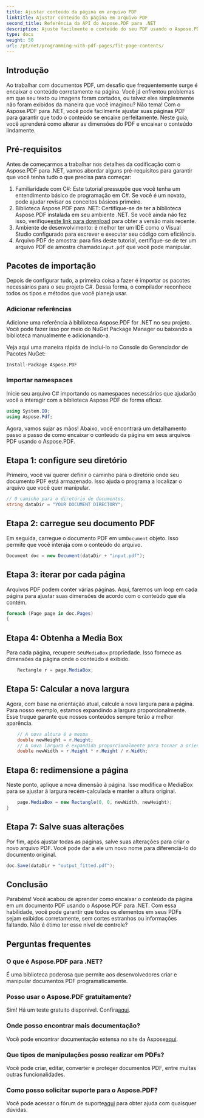 ```yaml
---
title: Ajustar conteúdo da página em arquivo PDF
linktitle: Ajustar conteúdo da página em arquivo PDF
second_title: Referência da API do Aspose.PDF para .NET
description: Ajuste facilmente o conteúdo do seu PDF usando o Aspose.PDF para .NET. Este guia fornece uma abordagem detalhada, passo a passo, para atingir o layout de página ideal.
type: docs
weight: 50
url: /pt/net/programming-with-pdf-pages/fit-page-contents/
---
```

## Introdução

Ao trabalhar com documentos PDF, um desafio que frequentemente surge é encaixar o conteúdo corretamente na página. Você já enfrentou problemas em que seu texto ou imagens foram cortados, ou talvez eles simplesmente não foram exibidos da maneira que você imaginou? Não tema! Com o Aspose.PDF para .NET, você pode facilmente ajustar suas páginas PDF para garantir que todo o conteúdo se encaixe perfeitamente. Neste guia, você aprenderá como alterar as dimensões do PDF e encaixar o conteúdo lindamente.

## Pré-requisitos

Antes de começarmos a trabalhar nos detalhes da codificação com o Aspose.PDF para .NET, vamos abordar alguns pré-requisitos para garantir que você tenha tudo o que precisa para começar:

1. Familiaridade com C#: Este tutorial pressupõe que você tenha um entendimento básico de programação em C#. Se você é um novato, pode ajudar revisar os conceitos básicos primeiro.
2.  Biblioteca Aspose.PDF para .NET: Certifique-se de ter a biblioteca Aspose.PDF instalada em seu ambiente .NET. Se você ainda não fez isso, verifique[este link para download](https://releases.aspose.com/pdf/net/) para obter a versão mais recente.
3. Ambiente de desenvolvimento: é melhor ter um IDE como o Visual Studio configurado para escrever e executar seu código com eficiência.
4.  Arquivo PDF de amostra: para fins deste tutorial, certifique-se de ter um arquivo PDF de amostra chamado`input.pdf` que você pode manipular.

## Pacotes de importação

Depois de configurar tudo, a primeira coisa a fazer é importar os pacotes necessários para o seu projeto C#. Dessa forma, o compilador reconhece todos os tipos e métodos que você planeja usar.

### Adicionar referências

Adicione uma referência à biblioteca Aspose.PDF for .NET no seu projeto. Você pode fazer isso por meio do NuGet Package Manager ou baixando a biblioteca manualmente e adicionando-a.

Veja aqui uma maneira rápida de incluí-lo no Console do Gerenciador de Pacotes NuGet:

```bash
Install-Package Aspose.PDF
```

### Importar namespaces

Inicie seu arquivo C# importando os namespaces necessários que ajudarão você a interagir com a biblioteca Aspose.PDF de forma eficaz.

```csharp
using System.IO;
using Aspose.Pdf;
```

Agora, vamos sujar as mãos! Abaixo, você encontrará um detalhamento passo a passo de como encaixar o conteúdo da página em seus arquivos PDF usando o Aspose.PDF.

## Etapa 1: configure seu diretório

Primeiro, você vai querer definir o caminho para o diretório onde seu documento PDF está armazenado. Isso ajuda o programa a localizar o arquivo que você quer manipular.

```csharp
// O caminho para o diretório de documentos.
string dataDir = "YOUR DOCUMENT DIRECTORY";
```

## Etapa 2: carregue seu documento PDF

 Em seguida, carregue o documento PDF em um`Document` objeto. Isso permite que você interaja com o conteúdo do arquivo.

```csharp
Document doc = new Document(dataDir + "input.pdf");
```

## Etapa 3: iterar por cada página

Arquivos PDF podem conter várias páginas. Aqui, faremos um loop em cada página para ajustar suas dimensões de acordo com o conteúdo que ela contém.

```csharp
foreach (Page page in doc.Pages)
{
```

## Etapa 4: Obtenha a Media Box

 Para cada página, recupere seu`MediaBox` propriedade. Isso fornece as dimensões da página onde o conteúdo é exibido.

```csharp
    Rectangle r = page.MediaBox;
```

## Etapa 5: Calcular a nova largura

Agora, com base na orientação atual, calcule a nova largura para a página. Para nosso exemplo, estamos expandindo a largura proporcionalmente. Esse truque garante que nossos conteúdos sempre terão a melhor aparência.

```csharp
    // A nova altura é a mesma
    double newHeight = r.Height;
    // A nova largura é expandida proporcionalmente para tornar a orientação paisagem
    double newWidth = r.Height * r.Height / r.Width;
```

## Etapa 6: redimensione a página

Neste ponto, aplique a nova dimensão à página. Isso modifica o MediaBox para se ajustar à largura recém-calculada e manter a altura original.

```csharp
    page.MediaBox = new Rectangle(0, 0, newWidth, newHeight);
}
```

## Etapa 7: Salve suas alterações

Por fim, após ajustar todas as páginas, salve suas alterações para criar o novo arquivo PDF. Você pode dar a ele um novo nome para diferenciá-lo do documento original.

```csharp
doc.Save(dataDir + "output_fitted.pdf");
```

## Conclusão

Parabéns! Você acabou de aprender como encaixar o conteúdo da página em um documento PDF usando o Aspose.PDF para .NET. Com essa habilidade, você pode garantir que todos os elementos em seus PDFs sejam exibidos corretamente, sem cortes estranhos ou informações faltando. Não é ótimo ter esse nível de controle?

## Perguntas frequentes

### O que é Aspose.PDF para .NET?
É uma biblioteca poderosa que permite aos desenvolvedores criar e manipular documentos PDF programaticamente.

### Posso usar o Aspose.PDF gratuitamente?
 Sim! Há um teste gratuito disponível. Confira[aqui](https://releases.aspose.com/).

### Onde posso encontrar mais documentação?
 Você pode encontrar documentação extensa no site da Aspose[aqui](https://reference.aspose.com/pdf/net/).

### Que tipos de manipulações posso realizar em PDFs?
Você pode criar, editar, converter e proteger documentos PDF, entre muitas outras funcionalidades.

### Como posso solicitar suporte para o Aspose.PDF?
 Você pode acessar o fórum de suporte[aqui](https://forum.aspose.com/c/pdf/10) para obter ajuda com quaisquer dúvidas.